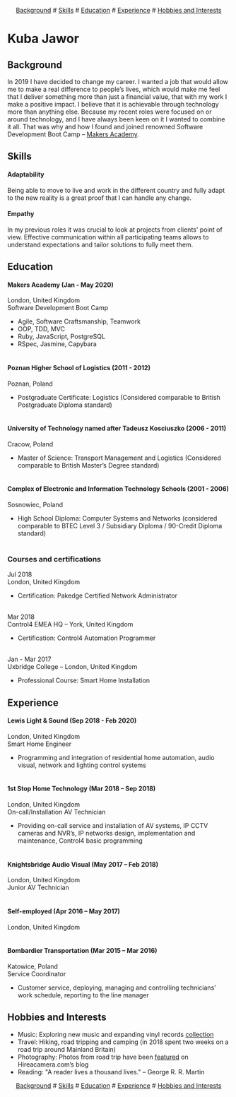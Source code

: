 <p align="center">
 <a href="#background">Background</a> #
<a href="#skills">Skills</a> #
<a href="#education">Education</a> #
<a href="#experience">Experience</a> #
<a href="#hobbies-and-interests">Hobbies and Interests</a>
</p>

# Kuba Jawor

## Background

In 2019 I have decided to change my career. I wanted a job that would allow me to make a real difference to people’s lives, which would make me feel that I deliver something more than just a financial value, that with my work I make a positive impact. I believe that it is achievable through technology more than anything else. Because my recent roles were focused on or around technology, and I have always been keen on it I wanted to combine it all. That was why and how I found and joined renowned Software Development Boot Camp – [Makers Academy](https://makers.tech).

## Skills

#### Adaptability
Being able to move to live and work in the different country and fully adapt to the new reality is a great proof that I can handle any change.

#### Empathy
In my previous roles it was crucial to look at projects from clients' point of view. Effective communication within all participating teams allows to understand expectations and tailor solutions to fully meet them.

## Education

#### Makers Academy (Jan - May 2020)
London, United Kingdom</br>
Software Development Boot Camp

- Agile, Software Craftsmanship, Teamwork
- OOP, TDD, MVC
- Ruby, JavaScript, PostgreSQL
- RSpec, Jasmine, Capybara</br></br>

#### Poznan Higher School of Logistics (2011 - 2012)</br>
Poznan, Poland
- Postgraduate Certificate: Logistics
(Considered comparable to British Postgraduate Diploma standard)</br></br>

#### University of Technology named after Tadeusz Kosciuszko (2006 - 2011)</br>
Cracow, Poland
- Master of Science: Transport Management and Logistics
(Considered comparable to British Master’s Degree standard)</br></br>

#### Complex of Electronic and Information Technology Schools (2001 - 2006)</br>
Sosnowiec, Poland
- High School Diploma: Computer Systems and Networks
(considered comparable to BTEC Level 3 / Subsidiary Diploma / 90-Credit Diploma standard)</br></br>

### Courses and certifications

Jul 2018</br>
London, United Kingdom
- Certification: Pakedge Certified Network Administrator</br></br>

Mar 2018</br>
Control4 EMEA HQ – York, United Kingdom
- Certification: Control4 Automation Programmer</br></br>

Jan - Mar 2017</br>
Uxbridge College – London, United Kingdom
- Professional Course: Smart Home Installation

## Experience

#### Lewis Light & Sound (Sep 2018 - Feb 2020)</br>
London, United Kingdom</br>
Smart Home Engineer
- Programming and integration of residential home automation, audio visual, network and lighting control systems</br></br>

#### 1st Stop Home Technology (Mar 2018 – Sep 2018)</br>
London, United Kingdom</br>
On-call/Installation AV Technician
- Providing on-call service and installation of AV systems, IP CCTV cameras and NVR’s, IP networks design, implementation and maintenance, Control4 basic programming</br></br>

#### Knightsbridge Audio Visual (May 2017 – Feb 2018)</br>
London, United Kingdom</br>
Junior AV Technician</br></br>


#### Self-employed (Apr 2016 – May 2017)</br>
London, United Kingdom</br></br>

#### Bombardier Transportation (Mar 2015 – Mar 2016)</br>
Katowice, Poland</br>
Service Coordinator
- Customer service, deploying, managing and controlling technicians’ work schedule, reporting to the line manager

## Hobbies and Interests

- Music: Exploring new music and expanding vinyl records [collection](https://www.discogs.com/user/plkujaw/collection)
- Travel: Hiking, road tripping and camping (in 2018 spent two weeks on a road trip around Mainland Britain)
- Photography: Photos from road trip have been [featured](https://www.hireacamera.com/en-gb/blog/case-studies/customer-case-study-visiting-the-four-corners-of-the-uk-with-the-fujifilm-xe2-xf18-135mm/) on Hireacamera.com’s blog
- Reading: "A reader lives a thousand lives." – George R. R. Martin


<p align="center">
 <a href="#background">Background</a> #
<a href="#skills">Skills</a> #
<a href="#education">Education</a> #
<a href="#experience">Experience</a> #
<a href="#hobbies-and-interests">Hobbies and Interests</a>
</p>
